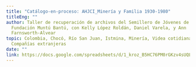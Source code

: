 ```yaml
---
title: "Catálogo-en-proceso: AHJCI_Minería y Familia 1930-1980"
titleEng: ""
author: Taller de recuperación de archivos del Semillero de Jóvenes de la
  Fundación Muntú Bantú, con Kelly López Roldán, Daniel Varela, y Ann
  Farnsworth-Alvear
topic: Colombia, Chocó, Río San Juan, Istmina, Minería, Videa cotidiana,
  Compañías extranjeras
date: ""
link: https://docs.google.com/spreadsheets/d/1_kroz_B5HC76PM0rGKzv4sUQLTxu-nFlTJbS1x_w9dE/edit?gid=1226811537#gid=1226811537
---
```

